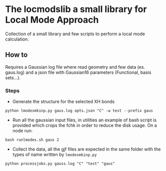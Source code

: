 # The locmodslib a small library for Local Mode Approach #

Collection of a small library and few scripts to perform a local mode calculation.

## How to ##

Requires a Gaussian log file where read geometry and few data (es. gaus.log) and a json file with Gaussian16 parameters (Functional, basis sets...).

### Steps ###

- Generate the structure for the selected XH bonds

`python lmodesmkinp.py gaus.log opts.json "C" -w test --prefix gaus`

- Run all the gaussian input files, in utilities an example of bash script is provided which crops the fchk in order to reduce the disk usage.
On a node run:

`bash runlmodes.sh gaus 2`

- Collect the data, all the gjf files are expected in the same folder with the types of name written by `lmodesmkinp.py`

`python processjobs.py gauss.log "C" "test" "gaus"`




